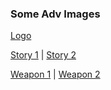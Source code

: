 

### Some Adv Images 

[Logo]( /cike/image_en/adv.logo.en.jpg )

[Story 1]( /cike/image_en/adv.stroy.huaiyang.1.en.jpg ) |
[Story 2]( /cike/image_en/adv.stroy.huaiyang.2.en.jpg )

[Weapon 1]( /cike/image_en/adv.weapon.duanlong.1.en.jpg ) |
[Weapon 2]( /cike/image_en/adv.weapon.youming.1.en.jpg )
